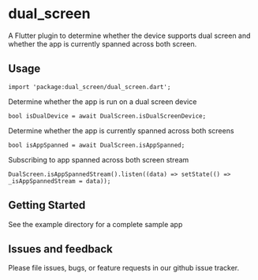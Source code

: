 # dual_screen

A Flutter plugin to determine whether the device supports dual screen and whether the app is currently spanned across both screen.

## Usage

```import 'package:dual_screen/dual_screen.dart';```

Determine whether the app is run on a dual screen device

```bool isDualDevice = await DualScreen.isDualScreenDevice;```

Determine whether the app is currently spanned across both screens

```bool isAppSpanned = await DualScreen.isAppSpanned;```

Subscribing to app spanned across both screen stream

```DualScreen.isAppSpannedStream().listen((data) => setState(() => _isAppSpannedStream = data));```


## Getting Started

See the example directory for a complete sample app

## Issues and feedback

Please file issues, bugs, or feature requests in our github issue tracker.
